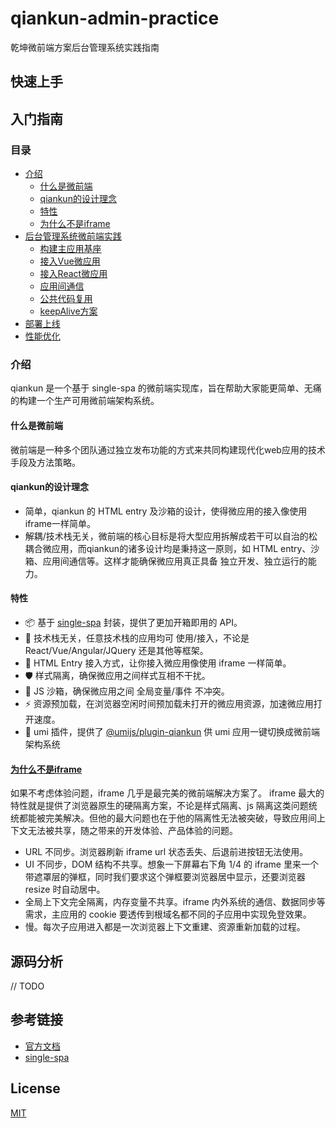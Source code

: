 # qiankun-admin-practice
乾坤微前端方案后台管理系统实践指南

## 快速上手

## 入门指南
### 目录
- [介绍](#1)
  - [什么是微前端](#1-1)
  - [qiankun的设计理念](#1-2)
  - [特性](#1-3)
  - [为什么不是iframe](#1-4)
- [后台管理系统微前端实践](#2)
  - [构建主应用基座](#2-1)
  - [接入Vue微应用](#2-2)
  - [接入React微应用](#2-3)
  - [应用间通信](#2-4)
  - [公共代码复用](#2-5)
  - [keepAlive方案](#2-6)
- [部署上线](#3)
- [性能优化](#4)
### <span id="1"> 介绍</span>
qiankun 是一个基于 single-spa 的微前端实现库，旨在帮助大家能更简单、无痛的构建一个生产可用微前端架构系统。
#### <span id="1-1">什么是微前端</span>
微前端是一种多个团队通过独立发布功能的方式来共同构建现代化web应用的技术手段及方法策略。
#### <span id="1-2">qiankun的设计理念</span>
- 简单，qiankun 的 HTML entry 及沙箱的设计，使得微应用的接入像使用iframe一样简单。
- 解耦/技术栈无关，微前端的核心目标是将大型应用拆解成若干可以自治的松耦合微应用，而qiankun的诸多设计均是秉持这一原则，如 HTML entry、沙箱、应用间通信等。这样才能确保微应用真正具备 独立开发、独立运行的能力。
#### <span id="1-3">特性</span>
- 📦 基于 [single-spa](https://github.com/single-spa/single-spa) 封装，提供了更加开箱即用的 API。
- 📱 技术栈无关，任意技术栈的应用均可 使用/接入，不论是 React/Vue/Angular/JQuery 还是其他等框架。
- 💪 HTML Entry 接入方式，让你接入微应用像使用 iframe 一样简单。
- 🛡​ 样式隔离，确保微应用之间样式互相不干扰。
- 🧳 JS 沙箱，确保微应用之间 全局变量/事件 不冲突。
- ⚡️ 资源预加载，在浏览器空闲时间预加载未打开的微应用资源，加速微应用打开速度。
- 🔌 umi 插件，提供了 [@umijs/plugin-qiankun](https://github.com/umijs/plugins/tree/master/packages/plugin-qiankun) 供 umi 应用一键切换成微前端架构系统
#### <span id="1-4">[为什么不是iframe](https://www.yuque.com/kuitos/gky7yw/gesexv)</span>
如果不考虑体验问题，iframe 几乎是最完美的微前端解决方案了。
iframe 最大的特性就是提供了浏览器原生的硬隔离方案，不论是样式隔离、js 隔离这类问题统统都能被完美解决。但他的最大问题也在于他的隔离性无法被突破，导致应用间上下文无法被共享，随之带来的开发体验、产品体验的问题。
* URL 不同步。浏览器刷新 iframe url 状态丢失、后退前进按钮无法使用。
* UI 不同步，DOM 结构不共享。想象一下屏幕右下角 1/4 的 iframe 里来一个带遮罩层的弹框，同时我们要求这个弹框要浏览器居中显示，还要浏览器 resize 时自动居中。
* 全局上下文完全隔离，内存变量不共享。iframe 内外系统的通信、数据同步等需求，主应用的 cookie 要透传到根域名都不同的子应用中实现免登效果。
* 慢。每次子应用进入都是一次浏览器上下文重建、资源重新加载的过程。
## 源码分析
// TODO

## 参考链接
- [官方文档](https://qiankun.umijs.org/zh/guide)
- [single-spa](https://github.com/single-spa/single-spa)
## License
[MIT](./LICENSE)

